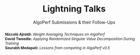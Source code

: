 ---
# Determines which item appears first on the schedule (lowest number (0) appears first)
sequence_id: 7

day: Tuesday, 11th

# Time of the event
time: 14:15 - 15:00

# Title of the event
title: "Lightning Talks"
subtitle: AlgoPerf Submissions & their Follow-Ups

# Speaker Info
speaker: Niccolò Ajroldi<br>David Tweedle<br>Sourabh Medapati
# webpage: /organizers
# affil: Buzz University
# affil_link: https://buzz.edu
# affil2: Buzz University
# affil2_link: https://buzz.edu

# Image
img: ../organizers/avatar.jpg
# img_link: /organizers

# Abstract
abstract: >
    **Niccolò Ajroldi:** *Weight Averaging Techniques on AlgoPerf*<br>
    **David Tweedle:** *Applying Randomized Singular Value Decomposition During Training*<br>
    **Sourabh Medapati:** *Lessons from competing in AlgoPerf v0.5*
---